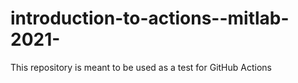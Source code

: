 # introduction-to-actions--mitlab-2021-
This repository is meant to be used as a test for GitHub Actions
